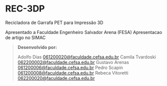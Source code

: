 # REC-3DP  
Recicladora de Garrafa PET para Impressão 3D  
  
Apresentado a Faculdade Engenheiro Salvador Arena (FESA)
Apresentacao de artigo no SIMAC

> **Desenvolvido por:**
> 
> Adolfo Dias <061200020@faculdade.cefsa.edu.br>
> Camila Tvardoski <062200002@faculdade.cefsa.edu.br>
> Gustavo Arenas <061200006@faculdade.cefsa.edu.br>
> Pedro Scapin <061200008@faculdade.cefsa.edu.br>
> Rebeca Vitoretti <062200020@faculdade.cefsa.edu.br>

